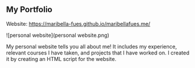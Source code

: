 ## My Portfolio

Website: https://maribella-fues.github.io/maribellafues.me/

![personal website](personal website.png)

My personal website tells you all about me! It includes my experience, relevant courses I have taken, and projects that I have worked on. I created it by creating an HTML script for the website.
